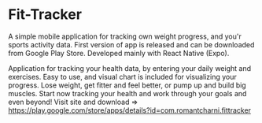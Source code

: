# Fit-Tracker
A simple mobile application for tracking own weight progress, and you'r sports activity data. First version of app is released and can be downloaded from Google Play Store. Developed mainly with React Native (Expo). 

Application for tracking your health data, by entering your daily weight and exercises. Easy to use, and visual chart is included for visualizing your progress. Lose weight, get fitter and feel better, or pump up and build big muscles. Start now tracking your health and work through your goals and even beyond!
Visit site and download => https://play.google.com/store/apps/details?id=com.romantcharni.fittracker
